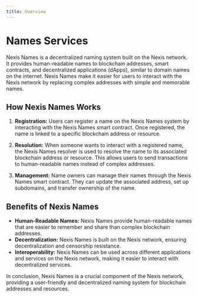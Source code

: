 ```yaml
---
title: Overview
---
```

# Names Services

Nexis Names is a decentralized naming system built on the Nexis network. It provides human-readable names to blockchain addresses, smart contracts, and decentralized applications (dApps), similar to domain names on the internet. Nexis Names make it easier for users to interact with the Nexis network by replacing complex addresses with simple and memorable names.

## How Nexis Names Works

1. **Registration:** Users can register a name on the Nexis Names system by interacting with the Nexis Names smart contract. Once registered, the name is linked to a specific blockchain address or resource.

2. **Resolution:** When someone wants to interact with a registered name, the Nexis Names resolver is used to resolve the name to its associated blockchain address or resource. This allows users to send transactions to human-readable names instead of complex addresses.

3. **Management:** Name owners can manage their names through the Nexis Names smart contract. They can update the associated address, set up subdomains, and transfer ownership of the name.

## Benefits of Nexis Names

- **Human-Readable Names:** Nexis Names provide human-readable names that are easier to remember and share than complex blockchain addresses.
- **Decentralization:** Nexis Names is built on the Nexis network, ensuring decentralization and censorship resistance.
- **Interoperability:** Nexis Names can be used across different applications and services on the Nexis network, making it easier to interact with decentralized services.

In conclusion, Nexis Names is a crucial component of the Nexis network, providing a user-friendly and decentralized naming system for blockchain addresses and resources.
